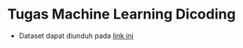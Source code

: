 # Tugas Machine Learning Dicoding

- Dataset dapat diunduh pada [link ini](https://github.com/dicodingacademy/assets/releases/download/release/rockpaperscissors.zip)
